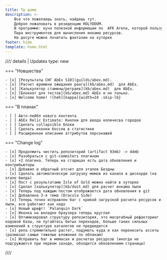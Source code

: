 ```yaml
---
title: Ты дома
description: >-
    Все что пожелаешь знать, найдешь тут.
    Доброе пожаловать в резиденцию HOLYDOOM.
    В программе: куча полезной информации по  AFK Arena, которой пользуюсь регулярно
    Пара инструментов для вычисления инкама ресурсов.
    На досуге можно почитать фантазии на хуторке
footer: hide
template: home.html
---
```


//// details | Updates
type: new

=== "Новшества"

    - [x] [Результаты СНГ AbEx S10](guilds/abex.md).
    - [x] [Расчет времени ожидания ранга](kb/abex.md)  для AbEx.
    - [x] [Калькулятор стамины/ретраев](kb/abex.md)  для AbEx.
    - [x] [Блокнот для тестов](kb/abex.md) AbEx и не только.
    - [x] Welcome home! ![heh][kappa]{width=24 .skip-lb}

=== "В планах"

    - [ ] Авто-лейбл нового контента
    - [ ] AbEx Relic Estimate: Кнопки для ввода количесва городов
    - [ ] Сделать collapsible блоки
    - [ ] Сделать иконки боссов в статистике
    - [ ] Расширенное описание аттрибутов персонажей

=== "Change log"

    - [x] Продолжить чистить репозиторий (artifact 93mb) -> 44mb
    - [x] Разобраться с git-commiters плагином
    - [x] +2 плагина. Теперь на старицах есть дата обновления и контрибьюторы
    - [x] Добавил и обратный отсчет для этапов Бездны 
    - [x] Сделать автоматическую загрузку мемов из канала в дискорде (на этапе билда)
    - [x] Пост с результатами Isle of Gold можно найти в хуторке
    - [x] Сделал [калькулятор](kb/dust.md) для расчет инкама пыли
    - [x] Теперь под каждым постом отображается дата обновления в git
    - [x] Добавлена 3-я тема (Dracula Side) 
    - [x] Теперь точно исправлен баг с кривой загрузкой расчета ресурсов и пыли, все работает как надо
    - [x] Новый шрифт! `Palanquin Dark`
    - [x] Иконка на вкладке браузера теперь круглая
    - [x] Оптимизировал структуру репозитория, это масштабный рефакторинг кодовой базы, не пугайтесь битых переходов, больше таких сильных изменений в структуре каталогов не предвидится
    - [x] репа стремительно растет, подумать куда и как переносить ассеты (размазал самые тяжелые вложения по облакам)
    - [x] Исправить баг в мемасах и расчетах ресурсов (иногда не подгружаются при первом заходе, обходится обновлением страницы)

////
